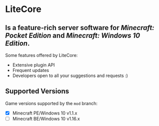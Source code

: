 # LiteCore
__Is a feature-rich server software for *Minecraft: Pocket Edition* and *Minecraft: Windows 10 Edition*.__
-------------

Some features offered by LiteCore:
* Extensive plugin API
* Frequent updates
* Developers open to all your suggestions and requests :)

Supported Versions
-------------
Game versions supported by the `mod` branch:
- [x] Minecraft PE/Windows 10 v1.1.x
- [ ] Minecraft BE/Windows 10 v1.16.x
